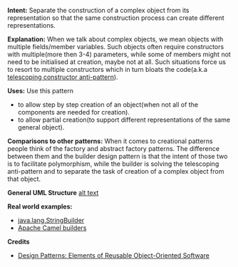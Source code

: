 **Intent:** Separate the construction of a complex object from its
representation so that the same construction process can create different
representations.

**Explanation:** When we talk about complex objects, we mean objects with multiple fields/member variables.
Such objects often require constructors with multiple(more then 3-4) parameters, while some of members might not need to be
initialised at creation, maybe not at all. Such situations force us to resort to multiple constructors which in turn
bloats the code(a.k.a [telescoping constructor anti-pattern](../Glossary/TelescopingConstuctor.md)).

**Uses:** Use this pattern
* to allow step by step creation of an object(when not all of the components are needed for creation).
* to allow partial creation(to support different representations of the same general object).

**Comparisons to other patterns:** When it comes to creational patterns people think of the factory and abstract
factory patterns. The difference between them and the builder design pattern is that the intent of those two
is to facilitate polymorphism, while the builder is solving the telescoping anti-pattern and to separate the task
of creation of a complex object from that object.

**General UML Structure**
[alt text](Builder.png "Builder")

**Real world examples:**

* [java.lang.StringBuilder](http://docs.oracle.com/javase/8/docs/api/java/lang/StringBuilder.html)
* [Apache Camel builders](https://github.com/apache/camel/tree/0e195428ee04531be27a0b659005e3aa8d159d23/camel-core/src/main/java/org/apache/camel/builder)

**Credits**

* [Design Patterns: Elements of Reusable Object-Oriented Software](http://www.amazon.com/Design-Patterns-Elements-Reusable-Object-Oriented/dp/0201633612)